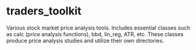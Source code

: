 # traders_toolkit
Various stock market price analysis tools. Includes essential classes such as calc (price analysis functions), bbd, lin_reg, ATR, etc. These classes produce price analysis studies and utilize their own directories.
